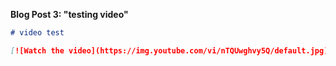 
**Blog Post 3: "testing video"**

```markdown
# video test

[![Watch the video](https://img.youtube.com/vi/nTQUwghvy5Q/default.jpg)](https://youtu.be/nTQUwghvy5Q)